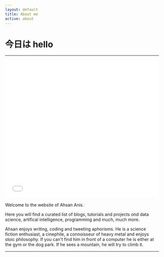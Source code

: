 ```yaml
---
layout: default
title: About me
active: about
---
```


<p><h1>今日は hello</h1></p>

___

<iframe src="//weheartit.com/widget/entry/304059512/" style="width:500px;height:453px" frameborder="0"></iframe>

Welcome to the website of Ahsan Anis.

Here you will find a curated list of blogs, tutorials and projects ond data science, artifical intelligence, programming and much, much more.

Ahsan enjoys writing, coding and tweeting aphorisms. He is a science fiction enthusiast, a cinephile, a connoisseur of heavy metal and enjoys stoic philosophy. If you can't find him in front of a computer he is either at the gym or the dog park. If he sees a mountain, he will try to climb it.

___




 





